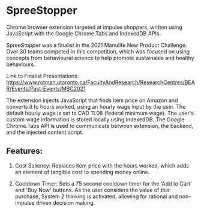 # SpreeStopper
Chrome browser extension targeted at impulse shoppers, written using JavaScript with the Google Chrome.Tabs and IndexedDB APIs. 

SpreeStopper was a finalist in the 2021 Manulife New Product Challenge. Over 30 teams competed in this competition, which was focused on using concepts from behavioural science to help promote sustainable and healthy behaviours.

Link to Finalist Presentations: https://www.rotman.utoronto.ca/FacultyAndResearch/ResearchCentres/BEAR/Events/Past-Events/MSC2021

The extension injects JavaScript that finds item price on Amazon and converts it to hours worked, using an hourly wage input by the user. The default hourly wage is set to CAD 11.06 (federal minimum wage). The user's custom wage information is stored locally using IndexedDB. The Google Chrome.Tabs API is used to communicate between extension, the backend, and the injected content script.

## Features:

1. Cost Saliency: Replaces item price with the hours worked, which adds an element of tangible cost to spending money online.

2. Cooldown Timer: Sets a 75 second cooldown timer for the 'Add to Cart' and 'Buy Now' buttons. As the user considers the value of this purchase, System 2 thinking is activated, allowing for rational and non-impulse driven decision making.
